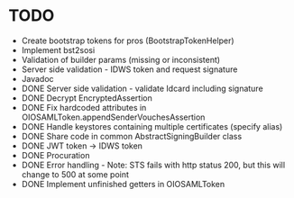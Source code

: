 # TODO
- Create bootstrap tokens for pros (BootstrapTokenHelper)
- Implement bst2sosi
- Validation of builder params (missing or inconsistent)
- Server side validation - IDWS token and request signature 
- Javadoc
- DONE Server side validation - validate Idcard including signature
- DONE Decrypt EncryptedAssertion
- DONE Fix hardcoded attributes in OIOSAMLToken.appendSenderVouchesAssertion 
- DONE Handle keystores containing multiple certificates (specify alias)
- DONE Share code in common AbstractSigningBuilder class
- DONE JWT token -> IDWS token
- DONE Procuration
- DONE Error handling - Note: STS fails with http status 200, but this will change to 500 at some point
- DONE Implement unfinished getters in OIOSAMLToken

